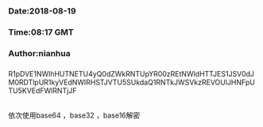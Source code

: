 ###
###    Date:2018-08-19
###   Time:08:17 GMT
###  Author:nianhua
###

R1pDVE1NWlhHUTNETU4yQ0dZWkRNTUpYR00zREtNWldHTTJES1JSV0dJM0RDTlpUR1kyVEdNWlRHSTJVTU5SUkdaQ1RNTkJWSVkzREVOUlJHNFpUTU5KVEdFWlRNTjJF

</br>
依次使用base64 ，base32 ，base16解密
